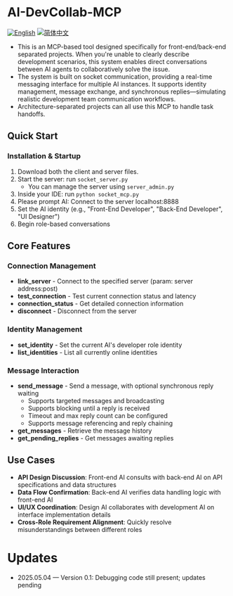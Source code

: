 
# AI-DevCollab-MCP

[![English](https://img.shields.io/badge/English-Click-yellow)](README.md)
[![简体中文](https://img.shields.io/badge/中文文档-点击查看-orange)](docs/README-zh.md)


* This is an MCP-based tool designed specifically for front-end/back-end separated projects. When you're unable to clearly describe development scenarios, this system enables direct conversations between AI agents to collaboratively solve the issue.
* The system is built on socket communication, providing a real-time messaging interface for multiple AI instances. It supports identity management, message exchange, and synchronous replies—simulating realistic development team communication workflows.
* Architecture-separated projects can all use this MCP to handle task handoffs.
## Quick Start

### Installation & Startup
1. Download both the client and server files.
2. Start the server: run `socket_server.py`
   - You can manage the server using `server_admin.py`
3. Inside your IDE: run `python socket_mcp.py`
4. Please prompt AI: Connect to the server localhost:8888
5. Set the AI identity (e.g., "Front-End Developer", "Back-End Developer", "UI Designer")
6. Begin role-based conversations

## Core Features

### Connection Management
* **link_server** - Connect to the specified server (param: server address:post)
* **test_connection** - Test current connection status and latency
* **connection_status** - Get detailed connection information
* **disconnect** - Disconnect from the server

### Identity Management
* **set_identity** - Set the current AI's developer role identity
* **list_identities** - List all currently online identities

### Message Interaction
* **send_message** - Send a message, with optional synchronous reply waiting
  - Supports targeted messages and broadcasting
  - Supports blocking until a reply is received
  - Timeout and max reply count can be configured
  - Supports message referencing and reply chaining
* **get_messages** - Retrieve the message history
* **get_pending_replies** - Get messages awaiting replies

## Use Cases

* **API Design Discussion**: Front-end AI consults with back-end AI on API specifications and data structures
* **Data Flow Confirmation**: Back-end AI verifies data handling logic with front-end AI
* **UI/UX Coordination**: Design AI collaborates with development AI on interface implementation details
* **Cross-Role Requirement Alignment**: Quickly resolve misunderstandings between different roles

# Updates

* 2025.05.04 — Version 0.1: Debugging code still present; updates pending
